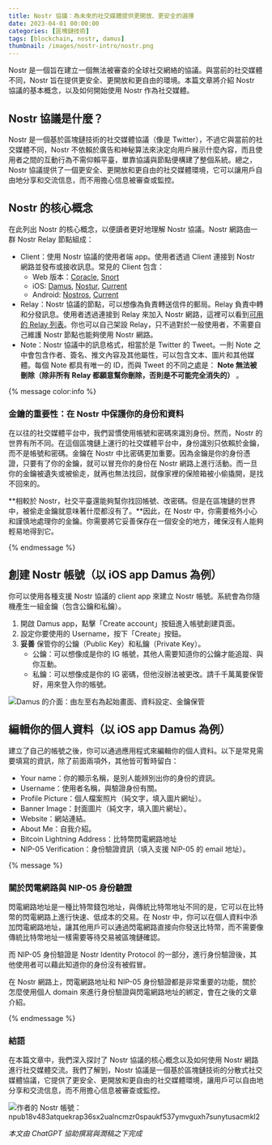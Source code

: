 ```yaml
---
title: Nostr 協議：為未來的社交媒體提供更開放、更安全的選擇
date: 2023-04-01 00:00:00
categories: [區塊鏈技術]
tags: [blockchain, nostr, damus]
thumbnail: /images/nostr-intro/nostr.png
---
```


Nostr 是一個旨在建立一個無法被審查的全球社交網絡的協議。與當前的社交媒體不同，Nostr 旨在提供更安全、更開放和更自由的環境。本篇文章將介紹 Nostr 協議的基本概念，以及如何開始使用 Nostr 作為社交媒體。

<!-- more -->

## Nostr 協議是什麼？

Nostr 是一個基於區塊鏈技術的社交媒體協議（像是 Twitter），不過它與當前的社交媒體不同，Nostr 不依賴於廣告和神秘算法來決定向用戶展示什麼內容，而且使用者之間的互動行為不需仰賴平臺，單靠協議與節點便構建了整個系統。總之，Nostr 協議提供了一個更安全、更開放和更自由的社交媒體環境，它可以讓用戶自由地分享和交流信息，而不用擔心信息被審查或監控。

## Nostr 的核心概念

在此列出 Nostr 的核心概念，以便讀者更好地理解 Nostr 協議。Nostr 網路由一群 Nostr Relay 節點組成：

- Client：使用 Nostr 協議的使用者端 app。使用者透過 Client 連接到 Nostr 網路並發布或接收訊息。常見的 Client 包含：
    - Web 版本：[Coracle](https://coracle.social/), [Snort](https://snort.social/)
    - iOS: [Damus](https://damus.io/), [Nostur](https://nostur.com/), [Current](https://app.getcurrent.io/)
    - Android: [Nostros](https://nostros.net/), [Current](https://app.getcurrent.io/)
- Relay：Nostr 協議的節點，可以想像為負責轉送信件的郵局。Relay 負責中轉和分發訊息。使用者透過連接到 Relay 來加入 Nostr 網路，這裡可以看到[可用的 Relay 列表](https://nostr.watch/relays/find)。你也可以自己架設 Relay，只不過對於一般使用者，不需要自己維護 Nostr 節點也能夠使用 Nostr 網路。
- Note：Nostr 協議中的訊息格式，相當於是 Twitter 的 Tweet。一則 Note 之中會包含作者、簽名、推文內容及其他屬性，可以包含文本、圖片和其他媒體。每個 Note 都具有唯一的 ID，而與 Tweet 的不同之處是： **Note 無法被刪除（除非所有 Relay 都願意幫你刪除，否則是不可能完全消失的）** 。

{% message color:info %}

### 金鑰的重要性：在 Nostr 中保護你的身份和資料

在以往的社交媒體平台中，我們習慣使用帳號和密碼來識別身份。然而，Nostr 的世界有所不同。在這個區塊鏈上運行的社交媒體平台中，身份識別只依賴於金鑰，而不是帳號和密碼。金鑰在 Nostr 中比密碼更加重要。因為金鑰是你的身份憑證，只要有了你的金鑰，就可以冒充你的身份在 Nostr 網路上進行活動。而一旦你的金鑰被遺失或被偷走，就再也無法找回，就像家裡的保險箱被小偷撬開，是找不回來的。

**相較於 Nostr，社交平臺還能夠幫你找回帳號、改密碼。但是在區塊鏈的世界中，被偷走金鑰就意味著什麼都沒有了。**因此，在 Nostr 中，你需要格外小心和謹慎地處理你的金鑰。你需要將它妥善保存在一個安全的地方，確保沒有人能夠輕易地得到它。

{% endmessage %}

## 創建 Nostr 帳號（以 iOS app Damus 為例）

你可以使用各種支援 Nostr 協議的 client app 來建立 Nostr 帳號。系統會為你隨機產生一組金鑰（包含公鑰和私鑰）。

1. 開啟 Damus app，點擊「Create account」按鈕進入帳號創建頁面。
2. 設定你要使用的 Username，按下「Create」按鈕。
3. **妥善** 保管你的公鑰（Public Key）和私鑰（Private Key）。
    - 公鑰：可以想像成是你的 IG 帳號，其他人需要知道你的公鑰才能追蹤、與你互動。
    - 私鑰：可以想像成是你的 IG 密碼，但他沒辦法被更改。請千千萬萬要保管好，用來登入你的帳號。

![Damus 的介面：由左至右為起始畫面、資料設定、金鑰保管](/images/nostr-intro/damus.png)

## 編輯你的個人資料（以 iOS app Damus 為例）

建立了自己的帳號之後，你可以通過應用程式來編輯你的個人資料。以下是常見需要填寫的資訊，除了前面兩項外，其他皆可暫時留白：

- Your name：你的顯示名稱，是別人能辨別出你的身份的資訊。
- Username：使用者名稱，與驗證身份有關。
- Profile Picture：個人檔案照片（純文字，填入圖片網址）。
- Banner Image：封面圖片（純文字，填入圖片網址）。
- Website：網站連結。
- About Me：自我介紹。
- Bitcoin Lightning Address：比特幣閃電網路地址
- NIP-05 Verification：身份驗證資訊（填入支援 NIP-05 的 email 地址）。

{% message %}

### 關於閃電網路與 NIP-05 身份驗證

閃電網路地址是一種比特幣錢包地址，與傳統比特幣地址不同的是，它可以在比特幣的閃電網路上進行快速、低成本的交易。在 Nostr 中，你可以在個人資料中添加閃電網路地址，讓其他用戶可以通過閃電網路直接向你發送比特幣，而不需要像傳統比特幣地址一樣需要等待交易被區塊鏈確認。

而 NIP-05 身份驗證是 Nostr Identity Protocol 的一部分，進行身份驗證後，其他使用者可以藉此知道你的身份沒有被假冒。

在 Nostr 網路上，閃電網路地址和 NIP-05 身份驗證都是非常重要的功能，關於怎麼使用個人 domain 來進行身份驗證與閃電網路地址的綁定，會在之後的文章介紹。

{% endmessage %}

### 結語

在本篇文章中，我們深入探討了 Nostr 協議的核心概念以及如何使用 Nostr 網路進行社交媒體交流。我們了解到，Nostr 協議是一個基於區塊鏈技術的分散式社交媒體協議，它提供了更安全、更開放和更自由的社交媒體環境，讓用戶可以自由地分享和交流信息，而不用擔心信息被審查或監控。

![作者的 Nostr 帳號：npub18v483atquekrap36sx2ualncmzr0spaukf537ymvguxh7sunytusacmkl2](images/nostr-intro/myprofile.png)

*本文由 ChatGPT 協助撰寫與潤稿之下完成*